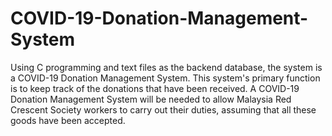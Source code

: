 # COVID-19-Donation-Management-System
Using C programming and text files as the backend database, the system is a COVID-19 Donation Management System. This system's primary function is to keep track of the donations that have been received. A COVID-19 Donation Management System will be needed to allow Malaysia Red Crescent Society workers to carry out their duties, assuming that all these goods have been accepted.
